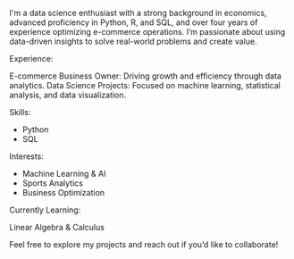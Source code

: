 I'm a data science enthusiast with a strong background in economics, advanced proficiency in Python, R, and SQL, and over four years of experience optimizing e-commerce operations. I’m passionate about using data-driven insights to solve real-world problems and create value.

Experience:

E-commerce Business Owner: Driving growth and efficiency through data analytics.
Data Science Projects: Focused on machine learning, statistical analysis, and data visualization.

Skills:

- Python
- SQL

Interests:

- Machine Learning & AI
- Sports Analytics
- Business Optimization

Currently Learning:

Linear Algebra & Calculus

Feel free to explore my projects and reach out if you’d like to collaborate!


